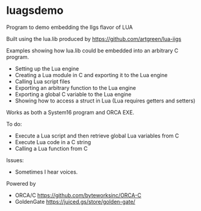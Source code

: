 # luagsdemo
Program to demo embedding the IIgs flavor of LUA

Built using the lua.lib produced by https://github.com/artgreen/lua-iigs

Examples showing how lua.lib could be embedded into an arbitrary C program.

- Setting up the Lua engine
- Creating a Lua module in C and exporting it to the Lua engine
- Calling Lua script files
- Exporting an arbitrary function to the Lua engine
- Exporting a global C variable to the Lua engine
- Showing how to access a struct in Lua (Lua requires getters and setters)

Works as both a System16 program and ORCA EXE.

To do:
- Execute a Lua script and then retrieve global Lua variables from C
- Execute Lua code in a C string
- Calling a Lua function from C

Issues:
- Sometimes I hear voices.

Powered by 
 - ORCA/C https://github.com/byteworksinc/ORCA-C
 - GoldenGate https://juiced.gs/store/golden-gate/

